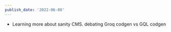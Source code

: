 ```yaml
---
publish_date: '2022-06-08'
---
```

- Learning more about sanity CMS. debating Groq codgen vs GQL codgen
